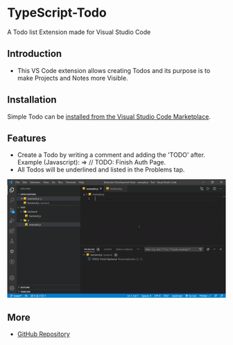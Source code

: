 # TypeScript-Todo
A Todo list Extension made for Visual Studio Code

## Introduction

- This VS Code extension allows creating Todos and its purpose is to make Projects and Notes more Visible.

## Installation

Simple Todo can be [installed from the Visual Studio Code Marketplace](https://marketplace.visualstudio.com/items?itemName=SolomonRosemite.lsp-todo).

## Features

- Create a Todo by writing a comment and adding the 'TODO' after. Example (Javascript): => // TODO: Finish Auth Page.
- All Todos will be underlined and listed in the Problems tap.

![](https://github.com/SolomonRosemite/TypeScript-Todo/blob/master/todo-list/assets/example.gif?raw=true)

## More

- [GitHub Repository](https://github.com/SolomonRosemite/TypeScript-Todo)
